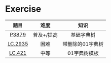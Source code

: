 Exercise
=================
|题目|难度|知识|
|:-:|:-:|:-:|
|[P3879](https://www.luogu.com.cn/problem/P3879)|普及+/提高|基础字典树|
|[LC.2935](https://leetcode.cn/problems/maximum-strong-pair-xor-ii/)|困难|带删除的01字典树|
|[LC.421](https://leetcode.cn/problems/maximum-xor-of-two-numbers-in-an-array/description/)|中等|01字典树模板|


